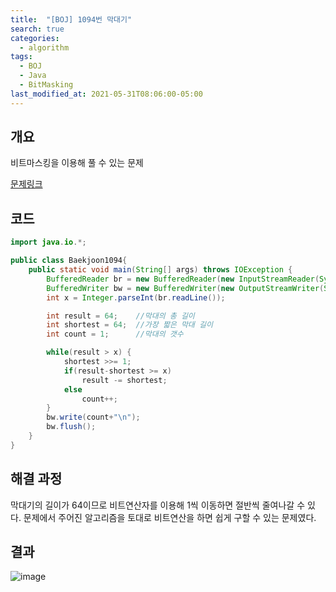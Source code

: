 ```yaml
---
title:  "[BOJ] 1094번 막대기"
search: true
categories: 
  - algorithm
tags:
  - BOJ
  - Java
  - BitMasking
last_modified_at: 2021-05-31T08:06:00-05:00
---
```


## 개요

비트마스킹을 이용해 풀 수 있는 문제

[문제링크](https://www.acmicpc.net/problem/1094)


## 코드

```java
import java.io.*;

public class Baekjoon1094{
    public static void main(String[] args) throws IOException {
        BufferedReader br = new BufferedReader(new InputStreamReader(System.in));
        BufferedWriter bw = new BufferedWriter(new OutputStreamWriter(System.out));
        int x = Integer.parseInt(br.readLine());

        int result = 64;    //막대의 총 길이
        int shortest = 64;  //가장 짧은 막대 길이
        int count = 1;      //막대의 갯수

        while(result > x) {
            shortest >>= 1;
            if(result-shortest >= x)
                result -= shortest;
            else
                count++;
        }
        bw.write(count+"\n");
        bw.flush();
    }
}
```

## 해결 과정

막대기의 길이가 64이므로 비트연산자를 이용해 1씩 이동하면 절반씩 줄여나갈 수 있다. 문제에서 주어진 알고리즘을 토대로 비트연산을 하면 쉽게 구할 수 있는 문제였다.

## 결과

![image](https://user-images.githubusercontent.com/47655983/120169860-55023880-c23b-11eb-9c9a-e66d79c0136d.png)